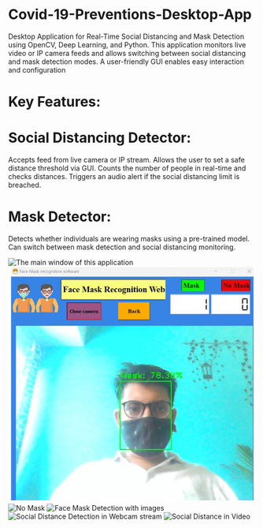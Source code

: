 # Covid-19-Preventions-Desktop-App
Desktop Application for Real-Time Social Distancing and Mask Detection using OpenCV, Deep Learning, and Python. This application monitors live video or IP camera feeds and allows switching between social distancing and mask detection modes. A user-friendly GUI enables easy interaction and configuration
# Key Features:
# Social Distancing Detector:

Accepts feed from live camera or IP stream.
Allows the user to set a safe distance threshold via GUI.
Counts the number of people in real-time and checks distances.
Triggers an audio alert if the social distancing limit is breached.

# Mask Detector:

Detects whether individuals are wearing masks using a pre-trained model.
Can switch between mask detection and social distancing monitoring.

![The main window of this application](images/S)
![Face Mask Detection in webcam stream](https://github.com/mohdadil1/Covid-19-Preventions-Desktop-App/blob/fd8d06bcb17eabe0454cbd890d07aaad0adbc6ee/maskweb.png)
![ No Mask ](path/to/image)
![Face Mask Detection with images](path/to/image)
![Social Distance Detection in Webcam stream](path/to/image)
![Social Distance in Video ](path/to/image)


